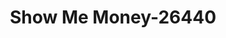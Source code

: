 ---
f_zip-code: 71040
f_state-code: LA
title: Show Me Money-26440
f_phone: 318-927-2234
f_city-only: Homer
f_address: 814 W Main Street Homer
f_location-unique-id: '26440'
slug: show-me-money-26440
updated-on: '2024-05-30T13:46:58.046Z'
created-on: '2024-05-30T13:36:59.803Z'
published-on: '2024-05-30T13:54:32.469Z'
f_city-state: cms/city/homer-la.md
f_company: cms/company/show-me-money.md
f_state: cms/state/louisiana.md
layout: '[payday-loan].html'
tags: payday-loan
---